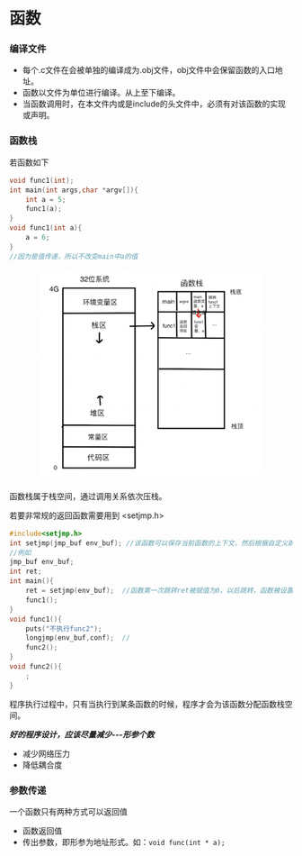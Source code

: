 # 函数

### 编译文件

- 每个.c文件在会被单独的编译成为.obj文件，obj文件中会保留函数的入口地址。
- 函数以文件为单位进行编译。从上至下编译。
- 当函数调用时，在本文件内或是include的头文件中，必须有对该函数的实现或声明。

### 函数栈

若函数如下

```c++
void func1(int);
int main(int args,char *argv[]){
    int a = 5;
    func1(a);
}
void func1(int a){
    a = 6;
}
//因为是值传递，所以不改变main中a的值
```

<div align="middle">

<img src="./images/stack1.png" width=400>

</div>

函数栈属于栈空间，通过调用关系依次压栈。

若要非常规的返回函数需要用到 <setjmp.h>

```c++
#include<setjmp.h>
int setjmp(jmp_buf env_buf); //该函数可以保存当前函数的上下文，然后根据自定义跳转函数。类似于函数栈级别的 goto语句。
//例如
jmp_buf env_buf;
int ret;
int main(){
    ret = setjmp(env_buf);  //函数第一次跳转ret被赋值为0，以后跳转，函数被设置成longjmp时conf参数的值
    func1();
}
void func1(){
    puts("不执行func2");
    longjmp(env_buf,conf);  //
    func2();
}
void func2(){
    ;
}
```

程序执行过程中，只有当执行到某条函数的时候，程序才会为该函数分配函数栈空间。

***好的程序设计，应该尽量减少---形参个数***

- 减少网络压力
- 降低耦合度

### 参数传递

一个函数只有两种方式可以返回值

- 函数返回值
- 传出参数，即形参为地址形式。如：```void func(int * a);```